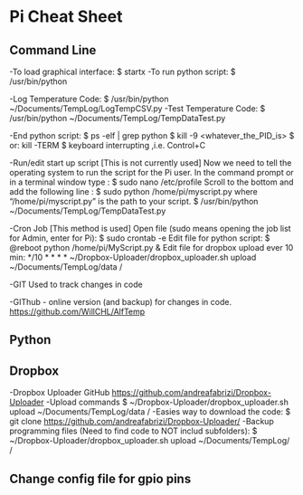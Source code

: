 # Pi Cheat Sheet

## Command Line

-To load graphical interface:
	$ startx
-To run python script: 
	$ /usr/bin/python <python script>

-Log Temperature Code:
	$ /usr/bin/python ~/Documents/TempLog/LogTempCSV.py
-Test Temperature Code:
	$ /usr/bin/python ~/Documents/TempLog/TempDataTest.py

-End python script:
	$ ps -elf | grep python
	$ kill -9 <whatever_the_PID_is>
	$ or: kill -TERM <pid>
	$ keyboard interrupting ,i.e. Control+C

-Run/edit start up script [This is not currently used]
	Now we need to tell the operating system to run the script for the Pi user. In the command prompt or in a terminal window type :
		$ sudo nano /etc/profile
	Scroll to the bottom and add the following line :
		$ sudo python /home/pi/myscript.py
	where “/home/pi/myscript.py” is the path to your script.
		$ /usr/bin/python ~/Documents/TempLog/TempDataTest.py

-Cron Job [This method is used]
	Open file (sudo means opening the job list for Admin, enter for Pi):
		$ sudo crontab -e
	Edit file for python script:
		$ @reboot python /home/pi/MyScript.py &
	Edit file for dropbox upload ever 10 min:
		*/10 * * * *  ~/Dropbox-Uploader/dropbox_uploader.sh upload ~/Documents/TempLog/data /

-GIT
	Used to track changes in code

-GIThub - online version (and backup) for changes in code.
	https://github.com/WillCHL/AlfTemp


## Python


## Dropbox
-Dropbox Uploader GitHub
	https://github.com/andreafabrizi/Dropbox-Uploader 
-Upload commands
	$ ~/Dropbox-Uploader/dropbox_uploader.sh upload ~/Documents/TempLog/data /
-Easies way to download the code:
	$ git clone https://github.com/andreafabrizi/Dropbox-Uploader/
-Backup programming files (Need to find code to NOT includ subfolders):
	$ ~/Dropbox-Uploader/dropbox_uploader.sh upload ~/Documents/TempLog/ /


## Change config file for gpio pins



